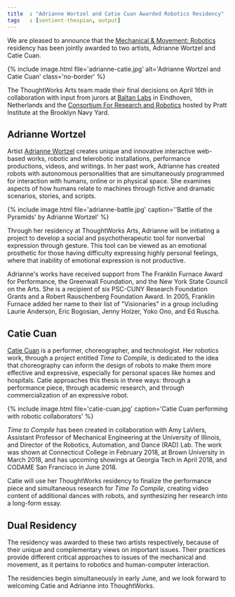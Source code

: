 ```yaml
---
title  : "Adrianne Wortzel and Catie Cuan Awarded Robotics Residency"
tags   : [sentient-thespian, output]
---
```

We are pleased to announce that the [Mechanical & Movement: Robotics](https://thoughtworksarts.io/open-call/2018-mechanical-movement/) residency has been jointly awarded to two artists, Adrianne Wortzel and Catie Cuan.

{% include image.html file='adrianne-catie.jpg'
   alt='Adrianne Wortzel and Catie Cuan'
   class='no-border' %}

The ThoughtWorks Arts team made their final decisions on April 16th in collaboration with input from jurors at [Baltan Labs](http://baltanlaboratories.org/) in Eindhoven, Netherlands and the [Consortium For Research and Robotics](http://consortiumrr.com/) hosted by Pratt Institute at the Brooklyn Navy Yard.

<!--excerpt-ends-->

## Adrianne Wortzel

Artist [Adrianne Wortzel](http://www.adriannewortzel.com/) creates unique and innovative interactive web-based works, robotic and telerobotic installations, performance productions, videos, and writings. In her past work, Adrianne has created robots with autonomous personalities that are simultaneously programmed for interaction with humans, online or in physical space. She examines aspects of how humans relate to machines through fictive and dramatic scenarios, stories, and scripts.

{% include image.html file='adrianne-battle.jpg'
   caption='\'Battle of the Pyramids\' by Adrianne Wortzel' %}

Through her residency at ThoughtWorks Arts, Adrianne will be initiating a project to develop a social and psychotherapeutic tool for nonverbal expression through gesture. This tool can be viewed as an emotional prosthetic for those having difficulty expressing highly personal feelings, where that inability of emotional expression is not productive.

Adrianne's works have received support from The Franklin Furnace Award for Performance, the Greenwall Foundation, and the New York State Council on the Arts. She is a recipient of six PSC-CUNY Research Foundation Grants and a Robert Rauschenberg Foundation Award. In 2005, Franklin Furnace added her name to their list of "Visionaries" in a group including Laurie Anderson, Eric Bogosian, Jenny Holzer, Yoko Ono, and Ed Ruscha.

## Catie Cuan

[Catie Cuan](http://www.catiecuan.com/) is a performer, choreographer, and technologist. Her robotics work, through a project entitled _Time to Compile_, is dedicated to the idea that choreography can inform the design of robots to make them more effective and expressive, especially for personal spaces like homes and hospitals. Catie approaches this thesis in three ways: through a performance piece, through academic research, and through commercialization of an expressive robot.

{% include image.html file='catie-cuan.jpg'
   caption='Catie Cuan performing with robotic collaborators' %}

_Time to Compile_ has been created in collaboration with Amy LaViers, Assistant Professor of Mechanical Engineering at the University of Illinois, and Director of the Robotics, Automation, and Dance (RAD) Lab. The work was shown at Connecticut College in February 2018, at Brown University in March 2018, and has upcoming showings at Georgia Tech in April 2018, and CODAME San Francisco in June 2018. 

Catie will use her ThoughtWorks residency to finalize the performance piece and simultaneous research for _Time To Compile_, creating video content of additional dances with robots, and synthesizing her research into a long-form essay.

## Dual Residency

The residency was awarded to these two artists respectively, because of their unique and complementary views on important issues. Their practices provide different critical approaches to issues of the mechanical and movement, as it pertains to robotics and human-computer interaction.

The residencies begin simultaneously in early June, and we look forward to welcoming Catie and Adrianne into ThoughtWorks.
